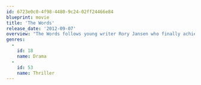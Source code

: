 ```yaml
---
id: 6723e0c0-4f98-4480-9c24-02ff24466e84
blueprint: movie
title: 'The Words'
release_date: '2012-09-07'
overview: "The Words follows young writer Rory Jansen who finally achieves long sought after literary success after publishing the next great American novel. There's only one catch - he didn't write it. As the past comes back to haunt him and his literary star continues to rise, Jansen is forced to confront the steep price that must be paid for stealing another man's work, and for placing ambition and success above life's most fundamental three words."
genres:
  -
    id: 18
    name: Drama
  -
    id: 53
    name: Thriller
---
```


